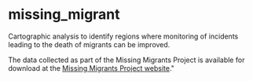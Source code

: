 # missing_migrant
Cartographic analysis to identify regions where monitoring of incidents leading to the death of migrants can be improved.

The data collected as part of the Missing Migrants Project is available for download at the [Missing Migrants Project website](https://missingmigrants.iom.int/)."
